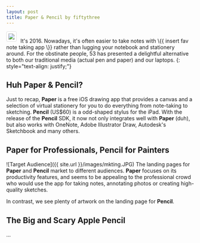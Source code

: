 ```yaml
---
layout: post
title: Paper & Pencil by fiftythree
---
```


<img style="float: left; border: 1px solid #ddd; border-radius: 4px; padding: 5px; margin-right: 10px" src="{{ site.url }}/images/pandp.JPG">
<br>It's 2016. Nowadays, it's often easier to take notes with \{{ insert fav note taking app \}} rather than lugging your notebook and stationery around. For the obstinate people, 53 has presented a delightful alternative to both our traditional media (actual pen and paper) and our laptops. 
{: style="text-align: justify;"}

## Huh Paper & Pencil?
Just to recap, **Paper** is a free iOS drawing app that provides a canvas and a selection of virtual stationery for you to do everything from note-taking to sketching. **Pencil** (US$60) is a odd-shaped stylus for the iPad. With the release of the **Pencil** SDK, it now not only integrates well with **Paper** (duh), but also works with OneNote, Adobe Illustrator Draw, Autodesk's Sketchbook and many others. 

## Paper for Professionals, Pencil for Painters
![Target Audience]({{ site.url }}/images/mkting.JPG)
The landing pages for **Paper** and **Pencil** market to different audiences. **Paper** focuses on its productivity features, and seems to be appealing to the professional crowd who would use the app for taking notes, annotating photos or creating high-quality sketches.  

In contrast, we see plenty of artwork on the landing page for **Pencil**. 

## The Big and Scary Apple Pencil
...

## 





